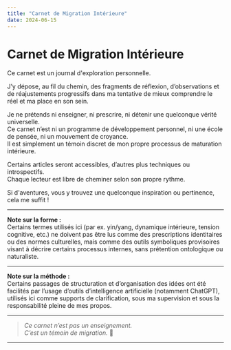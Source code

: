 ```yaml
---
title: "Carnet de Migration Intérieure"
date: 2024-06-15
---
```


# Carnet de Migration Intérieure

Ce carnet est un journal d'exploration personnelle.

J’y dépose, au fil du chemin, des fragments de réflexion, d’observations et de réajustements progressifs dans ma tentative de mieux comprendre le réel et ma place en son sein.

Je ne prétends ni enseigner, ni prescrire, ni détenir une quelconque vérité universelle.  
Ce carnet n’est ni un programme de développement personnel, ni une école de pensée, ni un mouvement de croyance.  
Il est simplement un témoin discret de mon propre processus de maturation intérieure.

Certains articles seront accessibles, d’autres plus techniques ou introspectifs.  
Chaque lecteur est libre de cheminer selon son propre rythme.

Si d'aventures, vous y trouvez une quelconque inspiration ou pertinence, cela me suffit !

---

**Note sur la forme :**  
Certains termes utilisés ici (par ex. yin/yang, dynamique intérieure, tension cognitive, etc.) ne doivent pas être lus comme des prescriptions identitaires ou des normes culturelles, mais comme des outils symboliques provisoires visant à décrire certains processus internes, sans prétention ontologique ou naturaliste.

---

**Note sur la méthode :**  
Certains passages de structuration et d’organisation des idées ont été facilités par l’usage d’outils d’intelligence artificielle (notamment ChatGPT), utilisés ici comme supports de clarification, sous ma supervision et sous la responsabilité pleine de mes propos.

---

> *Ce carnet n’est pas un enseignement.  
> C’est un témoin de migration.* 🪷
---
